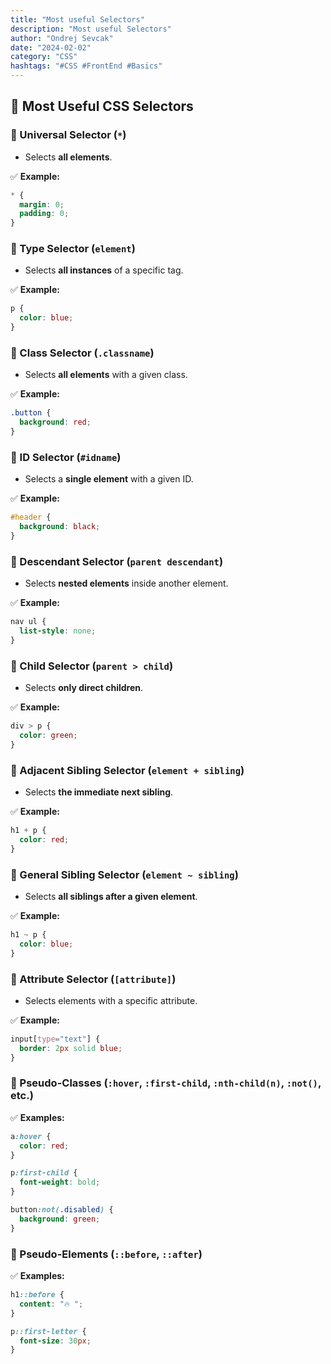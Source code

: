 ```yaml
---
title: "Most useful Selectors"
description: "Most useful Selectors"
author: "Ondrej Sevcak"
date: "2024-02-02"
category: "CSS"
hashtags: "#CSS #FrontEnd #Basics"
---
```



## 📌 Most Useful CSS Selectors

### 🔹 Universal Selector (`*`)
- Selects **all elements**.

✅ **Example:**
```css
* {
  margin: 0;
  padding: 0;
}
```

### 🔹 Type Selector (`element`)
- Selects **all instances** of a specific tag.

✅ **Example:**
```css
p {
  color: blue;
}
```

### 🔹 Class Selector (`.classname`)
- Selects **all elements** with a given class.

✅ **Example:**
```css
.button {
  background: red;
}
```

### 🔹 ID Selector (`#idname`)
- Selects a **single element** with a given ID.

✅ **Example:**
```css
#header {
  background: black;
}
```

### 🔹 Descendant Selector (`parent descendant`)
- Selects **nested elements** inside another element.

✅ **Example:**
```css
nav ul {
  list-style: none;
}
```

### 🔹 Child Selector (`parent > child`)
- Selects **only direct children**.

✅ **Example:**
```css
div > p {
  color: green;
}
```

### 🔹 Adjacent Sibling Selector (`element + sibling`)
- Selects **the immediate next sibling**.

✅ **Example:**
```css
h1 + p {
  color: red;
}
```

### 🔹 General Sibling Selector (`element ~ sibling`)
- Selects **all siblings after a given element**.

✅ **Example:**
```css
h1 ~ p {
  color: blue;
}
```

### 🔹 Attribute Selector (`[attribute]`)
- Selects elements with a specific attribute.

✅ **Example:**
```css
input[type="text"] {
  border: 2px solid blue;
}
```

### 🔹 Pseudo-Classes (`:hover`, `:first-child`, `:nth-child(n)`, `:not()`, etc.)
✅ **Examples:**
```css
a:hover {
  color: red;
}
```
```css
p:first-child {
  font-weight: bold;
}
```
```css
button:not(.disabled) {
  background: green;
}
```

### 🔹 Pseudo-Elements (`::before`, `::after`)
✅ **Examples:**
```css
h1::before {
  content: "🔥 ";
}
```
```css
p::first-letter {
  font-size: 30px;
}
```


